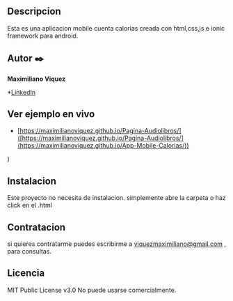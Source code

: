 ## Descripcion

Esta es una aplicacion mobile cuenta calorias creada con html,css,js e ionic framework para android.

## Autor ✒️
**Maximiliano Viquez**

*[LinkedIn](https://www.linkedin.com/in/maximiliano-viquez/)


## Ver ejemplo en vivo
- [https://maximilianoviquez.github.io/Pagina-Audiolibros/]([https://maximilianoviquez.github.io/Pagina-Audiolibros/](https://maximilianoviquez.github.io/App-Mobile-Calorias/))

)
## Instalacion
Este proyecto no necesita de instalacion. simplemente abre la carpeta o haz click en el .html

## Contratacion
si quieres contratarme puedes escribirme a viquezmaximiliano@gmail.com , para consultas.

## Licencia
MIT Public License v3.0
No puede usarse comercialmente.
